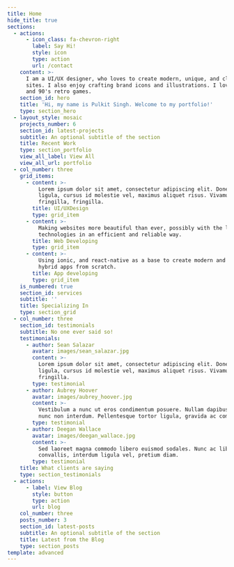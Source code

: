 ```yaml
---
title: Home
hide_title: true
sections:
  - actions:
      - icon_class: fa-chevron-right
        label: Say Hi!
        style: icon
        type: action
        url: /contact
    content: >-
      I am a UI/UX designer, who loves to create modern, unique, and clean
      sites. I also enjoy crafting brand icons and illustrations. I love cats
      and 90's retro games.
    section_id: hero
    title: 'Hi, my name is Pulkit Singh. Welcome to my portfolio!'
    type: section_hero
  - layout_style: mosaic
    projects_number: 6
    section_id: latest-projects
    subtitle: An optional subtitle of the section
    title: Recent Work
    type: section_portfolio
    view_all_label: View All
    view_all_url: portfolio
  - col_number: three
    grid_items:
      - content: >-
          Lorem ipsum dolor sit amet, consectetur adipiscing elit. Donec nisl
          ligula, cursus id molestie vel, maximus aliquet risus. Vivamus in nibh
          fringilla, fringilla.
        title: UI/UXDesign
        type: grid_item
      - content: >-
          Making websites more beautiful than ever, possibly with the latest web
          technologies in an efficient and reliable way.
        title: Web Developing
        type: grid_item
      - content: >-
          Using ionic, and react-native as a base to create modern and beautiful
          hybrid apps from scratch.
        title: App developing
        type: grid_item
    is_numbered: true
    section_id: services
    subtitle: ''
    title: Specializing In
    type: section_grid
  - col_number: three
    section_id: testimonials
    subtitle: No one ever said so!
    testimonials:
      - author: Sean Salazar
        avatar: images/sean_salazar.jpg
        content: >-
          Lorem ipsum dolor sit amet, consectetur adipiscing elit. Donec nisl
          ligula, cursus id molestie vel, maximus aliquet risus. Vivamus in nibh
          fringilla.
        type: testimonial
      - author: Aubrey Hoover
        avatar: images/aubrey_hoover.jpg
        content: >-
          Vestibulum a nunc ut eros condimentum posuere. Nullam dapibus quis
          nunc non interdum. Pellentesque tortor ligula, gravida ac commodo eu.
        type: testimonial
      - author: Deegan Wallace
        avatar: images/deegan_wallace.jpg
        content: >-
          Sed laoreet magna commodo libero euismod sodales. Nunc ac libero
          convallis, interdum ligula vel, pretium diam.
        type: testimonial
    title: What clients are saying
    type: section_testimonials
  - actions:
      - label: View Blog
        style: button
        type: action
        url: blog
    col_number: three
    posts_number: 3
    section_id: latest-posts
    subtitle: An optional subtitle of the section
    title: Latest from the Blog
    type: section_posts
template: advanced
---
```


